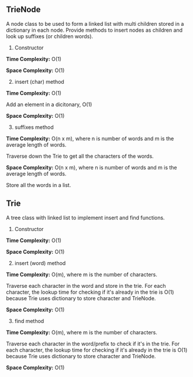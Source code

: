 ## TrieNode

A node class to be used to form a linked list with multi children stored in a dictionary in each node. Provide methods to insert nodes as children and look up suffixes (or children words).

1. Constructor

**Time Complexity:** O(1)

**Space Complexity:** O(1)

2. insert (char) method

**Time Complexity:** O(1)

Add an element in a dicitonary, O(1)

**Space Complexity:** O(1)

3. suffixes method

**Time Complexity:** O(n x m), where n is number of words and m is the average length of words.

Traverse down the Trie to get all the characters of the words.

**Space Complexity:** O(n x m), where n is number of words and m is the average length of words.

Store all the words in a list.


## Trie

A tree class with linked list to implement insert and find functions.

1. Constructor

**Time Complexity:** O(1)

**Space Complexity:** O(1)

2. insert (word) method

**Time Complexity:** O(m), where m is the number of characters.

Traverse each character in the word and store in the trie. For each character, the lookup time for checking if it's already in the trie is O(1) because Trie uses dictionary to store character and TrieNode.

**Space Complexity:** O(1)

3. find method

**Time Complexity:** O(m), where m is the number of characters.

Traverse each character in the word/prefix to check if it's in the trie. For each character, the lookup time for checking if it's already in the trie is O(1) because Trie uses dictionary to store character and TrieNode.

**Space Complexity:** O(1)
